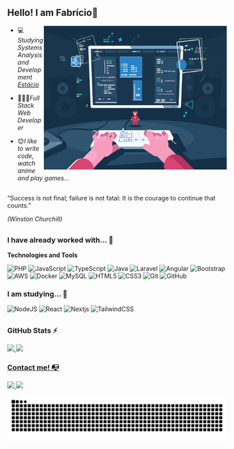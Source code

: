 ## Hello! I am Fabrício👋

<img align="right" src="https://github.com/fabriciosouza0/fabriciosouza0/blob/main/programmer.gif" alt="Coder GIF" width="420" height="330">

- <p>💻<em>Studying Systems Analysis and Development <a href="https://estacio.br/">Estácio</a></em></p>
- <p>👩🏽‍💻<em>Full Stack Web Developer</em></p>
- <p>😊<em>I like to write code, watch anime and play games...</em></p>

##

“Success is not final; failure is not fatal: It is the courage to continue that counts.”

<em>(Winston Churchill)</em>

##

### I have already worked with... 🔧

**Technologies and Tools**

![PHP](https://img.shields.io/badge/PHP-777BB4?style=for-the-badge&logo=php&logoColor=white)
![JavaScript](https://img.shields.io/badge/JavaScript-F7DF1E?style=for-the-badge&logo=javascript&logoColor=black)
![TypeScript](https://img.shields.io/badge/TypeScript-3178C6?style=for-the-badge&logo=typescript&logoColor=white)
![Java](https://img.shields.io/badge/Java-ED8B00?style=for-the-badge&logo=openJDK&logoColor=white)
![Laravel](https://img.shields.io/badge/Laravel-FF2D20?style=for-the-badge&logo=laravel&logoColor=white)
![Angular](https://img.shields.io/badge/Angular-DD0031?style=for-the-badge&logo=angular&logoColor=white)
![Bootstrap](https://img.shields.io/badge/Bootstrap-7952B3?style=for-the-badge&logo=bootstrap&logoColor=white)
![AWS](https://img.shields.io/badge/AWS-232F3E?style=for-the-badge&logo=amazon&logoColor=white)
![Docker](https://img.shields.io/badge/Docker-232F3E?style=for-the-badge&logo=docker&logoColor=white)
![MySQL](https://img.shields.io/badge/MySQL-4479A1?style=for-the-badge&logo=mysql&logoColor=white)
![HTML5](https://img.shields.io/badge/HTML5-E34F26?style=for-the-badge&logo=html5&logoColor=white)
![CSS3](https://img.shields.io/badge/CSS3-1572B6?style=for-the-badge&logo=css3&logoColor=white)
![Git](https://img.shields.io/badge/Git-F05032?style=for-the-badge&logo=git&logoColor=white)
![GitHub](https://img.shields.io/badge/GitHub-181717?style=for-the-badge&logo=github&logoColor=white)
<br>

### I am studying... 🧩

![NodeJS](https://img.shields.io/badge/Node.js-339933?style=for-the-badge&logo=nodedotjs&logoColor=white)
![React](https://img.shields.io/badge/React-20232A?style=for-the-badge&logo=react&logoColor=61DAFB)
![Nextjs](https://img.shields.io/badge/Next.js-000000?style=for-the-badge&logo=nextdotjs&logoColor=white)
![TailwindCSS](https://img.shields.io/badge/Tailwind_CSS-38B2AC?style=for-the-badge&logo=tailwind-css&logoColor=white)

##

### GitHub Stats ⚡

<div>
<a href="https://github.com/fabriciosouza0">
<img height="180em" src="https://github-readme-stats.vercel.app/api/top-langs/?username=fabriciosouza0&theme=dracula&show_icons=true&hide_border=true&layout=compact"/>
<img height="180em" src="https://github-readme-stats.vercel.app/api?username=fabriciosouza0&theme=dracula&show_icons=true&include_all_commits=true&hide_border=true&count_private=true"/>
</div>

### Contact me! 📭

<div>
<a href="https://mail.google.com/mail/?view=cm&to=fabriciosouzaslv190@gmail.com" target="_blank">
  <img src="https://img.shields.io/badge/Gmail-D14836?style=for-the-badge&logo=gmail&logoColor=white">
</a>
<a href="https://www.linkedin.com/in/fabriciosouzaslv190/" target="_blank"><img src="https://img.shields.io/badge/-LinkedIn-%230077B5?style=for-the-badge&logo=linkedin&logoColor=white" target="_blank"></a>   
</div>

![Snake animation](https://github.com/fabriciosouza0/fabriciosouza0/blob/output/github-contribution-grid-snake.svg)
